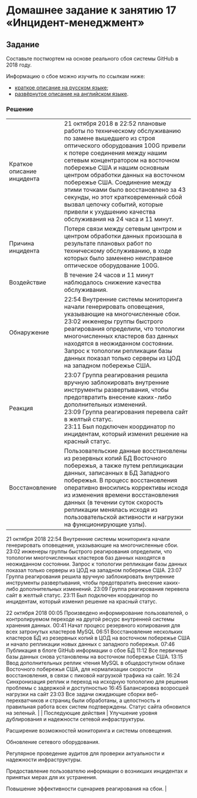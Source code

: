 # Домашнее задание к занятию 17 «Инцидент-менеджмент»

## Задание

Составьте постмортем на основе реального сбоя системы GitHub в 2018 году.

Информацию о сбое можно изучить по ссылкам ниже:

* [краткое описание на русском языке](https://habr.com/ru/post/427301/);
* [развёрнутое описание на английском языке](https://github.blog/2018-10-30-oct21-post-incident-analysis/).

### Решение

|||
| ------------------------ | ---------------- |
| Краткое описание инцидента | 21 октября 2018 в 22:52 плановые работы по техническому обслуживанию по замене вышедшего из строя оптического оборудования 100G привели к потере соединения между нашим сетевым концентратором на восточном побережье США и нашим основным центром обработки данных на восточном побережье США. Соединение между этими точками было восстановлено за 43 секунды, но этот кратковременный сбой вызвал цепочку событий, которые привели к ухудшению качества обслуживания на 24 часа и 11 минут.|
| Причина инцидента | Потеря связи между сетевым центром и центром обработки данных произошла в результате плановых работ по техническому обслуживанию, в ходе которых было заменено неисправное оптическое оборудование 100G. |
| Воздействие | В течение 24 часов и 11 минут наблюдалось снижение качества обслуживания. |
| Обнаружение | 22:54 Внутренние системы мониторинга начали генерировать оповещения, указывающие на многочисленные сбои. <br>23:02 инженеры группы быстрого реагирования определили, что топологии многочисленных кластеров баз данных находятся в неожиданном состоянии. Запрос к топологии репликации базы данных показал только серверы из ЦОД на западном побережье США. |
| Реакция | 23:07 Группа реагирования решила вручную заблокировать внутренние инструменты развертывания, чтобы предотвратить внесение каких-либо дополнительных изменений. <br>23:09 Группа реагирования перевела сайт в желтый статус. <br>23:11 Был подключен координатор по инцидентам, который изменил решение на красный статус. |
| Восстановление | Пользовательские данные восстановлены из резервных копий БД Восточного побережья, а также путем реплицикации данных, записанных в БД Западного побережья. В процесс восстановления оперативно вносились коррективы исходя из изменения времени восстановления данных (в течении суток скорость репликации менялась исходя из пользовательской активности и нагрузки на функционирующие узлы). |
21 октября 2018
22:54 Внутренние системы мониторинга начали генерировать оповещения, указывающие на многочисленные сбои.
23:02 инженеры группы быстрого реагирования определили, что топологии многочисленных кластеров баз данных находятся в неожиданном состоянии. Запрос к топологии репликации базы данных показал только серверы из ЦОД на западном побережье США.
23:07 Группа реагирования решила вручную заблокировать внутренние инструменты развертывания, чтобы предотвратить внесение каких-либо дополнительных изменений.
23:09 Группа реагирования перевела сайт в желтый статус.
23:11 Был подключен координатор по инцидентам, который изменил решение на красный статус.

22 октября 2018
00:05 Произведено информирование пользователей, о контролируемом переходе на другой ресурс внутренней системы хранения данных.
00:41 Начат процесс резервного копирования для всех затронутых кластеров MySQL
06:51 Восстановление нескольких кластеров БД из резервных копий в ЦОД на восточном побережье США и начало репликации новых данных с западного побережья.
07:46 Публикация в блоге GitHub информации о сбое БД
11:12 Все первичные базы данных снова установлены на восточном побережье США.
13:15 Ввод дополнительных реплик чтения MySQL в общедоступном облаке Восточного побережья США, для нормализации скорости восстановления, в связи с пиковой нагрузкой трафика на сайт.
16:24 Синхронизация реплик и переход на исходную топологию для решения проблемы с задержкой и доступностью
16:45 Балансировка возросшей нагрузки на сайт
23:03 Все задачи ожидающие сборки веб-перехватчиков и страниц были обработаны, а целостность и правильная работа всех систем подтверждены. Статус сайта обновился на зеленый. |
| Последующие действия | Улучшение уровня дублирования и надежности сетевой инфраструктуры.

Расширение возможностей мониторинга и системы оповещения.

Обновление сетевого оборудования.

Регулярное проведение аудитов для проверки актуальности и надежности инфраструктуры.

Предоставление пользователю информации о возникших инцидентах и принятых мерах для их устранения.

Повышение эффективности сценариев реагирования на сбои. |
